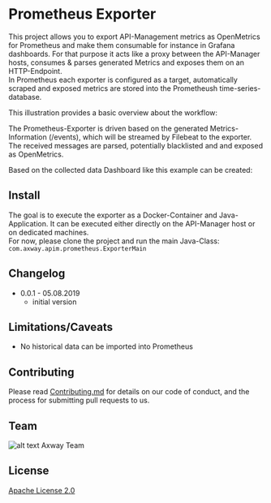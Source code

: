 # Prometheus Exporter

This project allows you to export API-Management metrics as OpenMetrics for Prometheus and make them consumable for instance in Grafana dashboards. For that 
purpose it acts like a proxy between the API-Manager hosts, consumes & parses generated Metrics and exposes them on an HTTP-Endpoint.   
In Prometheus each exporter is configured as a target, automatically scraped and exposed metrics are stored into the Prometheush time-series-database. 

This illustration provides a basic overview about the workflow:  

The Prometheus-Exporter is driven based on the generated Metrics-Information (/events), which will be streamed by Filebeat to the 
exporter. The received messages are parsed, potentially blacklisted and and exposed as OpenMetrics.  

Based on the collected data Dashboard like this example can be created:


## Install
The goal is to execute the exporter as a Docker-Container and Java-Application. It can be executed either directly on the API-Manager host or on dedicated machines.  
For now, please clone the project and run the main Java-Class: `com.axway.apim.prometheus.ExporterMain` 

## Changelog
- 0.0.1 - 05.08.2019
  - initial version
  
## Limitations/Caveats
- No historical data can be imported into Prometheus


## Contributing

Please read [Contributing.md](https://github.com/Axway-API-Management-Plus/Common/blob/master/Contributing.md) for details on our code of conduct, and the process for submitting pull requests to us.  

## Team

![alt text][Axwaylogo] Axway Team

[Axwaylogo]: https://github.com/Axway-API-Management/Common/blob/master/img/AxwayLogoSmall.png  "Axway logo"


## License
[Apache License 2.0](/LICENSE)
